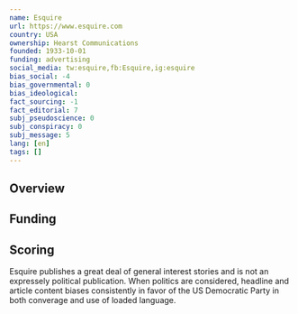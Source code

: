 ```yaml
---
name: Esquire
url: https://www.esquire.com
country: USA
ownership: Hearst Communications
founded: 1933-10-01
funding: advertising
social_media: tw:esquire,fb:Esquire,ig:esquire
bias_social: -4
bias_governmental: 0
bias_ideological:
fact_sourcing: -1
fact_editorial: 7
subj_pseudoscience: 0
subj_conspiracy: 0
subj_message: 5
lang: [en]
tags: []
---
```


## Overview

## Funding

## Scoring

Esquire publishes a great deal of general interest stories and is not an expressely political publication. When politics are considered, headline and article content biases consistently in favor of the US Democratic Party in both converage and use of loaded language.